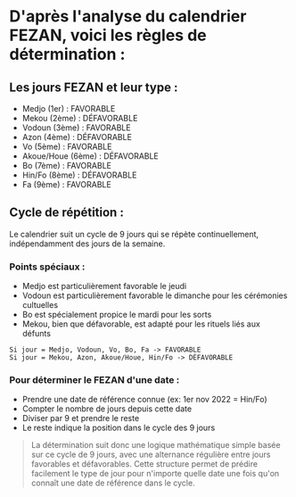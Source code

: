 # D'après l'analyse du calendrier FEZAN, voici les règles de détermination :

## Les jours FEZAN et leur type :


- Medjo (1er) : FAVORABLE
- Mekou (2ème) : DÉFAVORABLE
- Vodoun (3ème) : FAVORABLE
- Azon (4ème) : DÉFAVORABLE
- Vo (5ème) : FAVORABLE
- Akoue/Houe (6ème) : DÉFAVORABLE
- Bo (7ème) : FAVORABLE
- Hin/Fo (8ème) : DÉFAVORABLE
- Fa (9ème) : FAVORABLE


## Cycle de répétition :
Le calendrier suit un cycle de 9 jours qui se répète continuellement, indépendamment des jours de la semaine.

### Points spéciaux :


- Medjo est particulièrement favorable le jeudi
- Vodoun est particulièrement favorable le dimanche pour les cérémonies cultuelles
- Bo est spécialement propice le mardi pour les sorts
- Mekou, bien que défavorable, est adapté pour les rituels liés aux défunts

```
Si jour = Medjo, Vodoun, Vo, Bo, Fa -> FAVORABLE
Si jour = Mekou, Azon, Akoue/Houe, Hin/Fo -> DÉFAVORABLE
```

### Pour déterminer le FEZAN d'une date : 

- Prendre une date de référence connue (ex: 1er nov 2022 = Hin/Fo)
- Compter le nombre de jours depuis cette date
- Diviser par 9 et prendre le reste
- Le reste indique la position dans le cycle des 9 jours

> La détermination suit donc une logique mathématique simple basée sur ce cycle de 9 jours, avec une alternance régulière entre jours favorables et défavorables. Cette structure permet de prédire facilement le type de jour pour n'importe quelle date une fois qu'on connaît une date de référence dans le cycle.